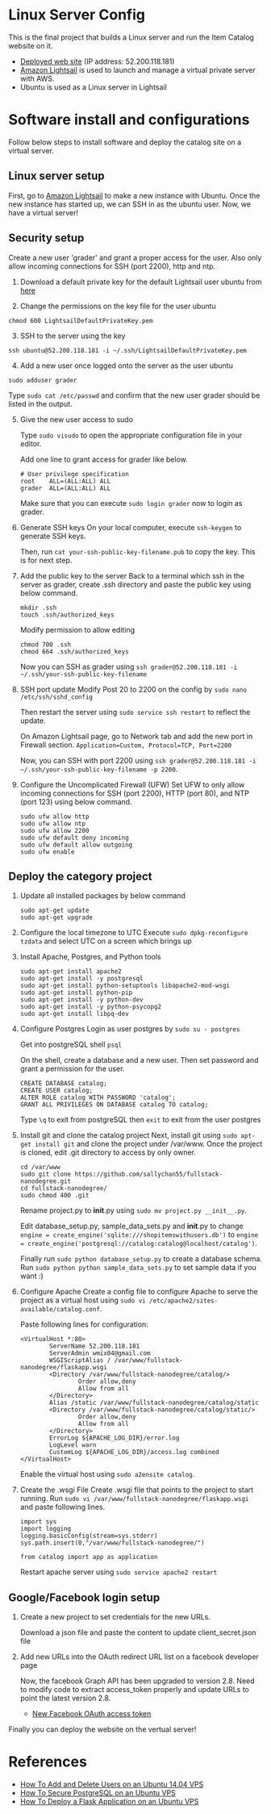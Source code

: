 # Linux Server Config
This is the final project that builds a Linux server and run the Item Catalog website on it.

* [Deployed web site](http://ec2-52-200-118-181.compute-1.amazonaws.com/) (IP address: 52.200.118.181)
* [Amazon Lightsail](https://lightsail.aws.amazon.com) is used to launch and manage a virtual private server with AWS.
* Ubuntu is used as a Linux server in Lightsail

# Software install and configurations
Follow below steps to install software and deploy the catalog site on a virtual server.

## Linux server setup
First, go to [Amazon Lightsail](https://lightsail.aws.amazon.com) to make a new instance with Ubuntu.
Once the new instance has started up, we can SSH in as the ubuntu user. Now, we have a virtual server!

## Security setup
Create a new user 'grader' and grant a proper access for the user. Also only allow incoming connections for SSH (port 2200), http and ntp.

1. Download a default private key for the default Lightsail user ubuntu from [here](https://lightsail.aws.amazon.com/ls/webapp/account)

2. Change the permissions on the key file for the user ubuntu

  `chmod 600 LightsailDefaultPrivateKey.pem `
  
3. SSH to the server using the key

  `ssh ubuntu@52.200.118.181 -i ~/.ssh/LightsailDefaultPrivateKey.pem`
  
4. Add a new user once logged onto the server as the user ubuntu

  `sudo adduser grader`

   Type `sudo cat /etc/passwd` and confirm that the new user grader should be listed in the output.

5. Give the new user access to sudo

   Type `sudo visudo` to open the appropriate configuration file in your editor.
   
   Add one line to grant access for grader like below.
     ```
     # User privilege specification
     root    ALL=(ALL:ALL) ALL
     grader  ALL=(ALL:ALL) ALL
     ```
     
    Make sure that you can execute `sudo login grader` now to login as grader. 

6. Generate SSH keys
   On your local computer, execute `ssh-keygen` to generate SSH keys.
   
   Then, run `cat your-ssh-public-key-filename.pub` to copy the key. This is for next step. 

7. Add the public key to the server
   Back to a terminal which ssh in the server as grader, create .ssh directory and paste the public key using below command.

   ```
   mkdir .ssh
   touch .ssh/authorized_keys
   ```
   
   Modify permission to allow editing 
   ```
   chmod 700 .ssh
   chmod 664 .ssh/authorized_keys
   ```
   
   Now you can SSH as grader using `ssh grader@52.200.118.181 -i ~/.ssh/your-ssh-public-key-filename` 

8. SSH port update
   Modify Post 20 to 2200 on the config by `sudo nano /etc/ssh/sshd_config`
   
   Then restart the server using `sudo service ssh restart` to reflect the update.
   
   On Amazon Lightsail page, go to Network tab and add the new port in Firewall section. 
   `Application=Custom, Protocol=TCP, Port=2200`
   
   Now, you can SSH with port 2200 using `ssh grader@52.200.118.181 -i ~/.ssh/your-ssh-public-key-filename -p 2200`.
   
9. Configure the Uncomplicated Firewall (UFW)
   Set UFW to only allow incoming connections for SSH (port 2200), HTTP (port 80), and NTP (port 123) using below command.
   
   ```
   sudo ufw allow http
   sudo ufw allow ntp
   sudo ufw allow 2200
   sudo ufw default deny incoming
   sudo ufw default allow outgoing
   sudo ufw enable
   ```
   
## Deploy the category project
1. Update all installed packages by below command
   ```
   sudo apt-get update
   sudo apt-get upgrade
   ```
2. Configure the local timezone to UTC
   Execute `sudo dpkg-reconfigure tzdata` and select UTC on a screen which brings up

3. Install Apache, Postgres, and Python tools
   ```
   sudo apt-get install apache2
   sudo apt-get install -y postgresql
   sudo apt-get install python-setuptools libapache2-mod-wsgi
   sudo apt-get install python-pip
   sudo apt-get install -y python-dev
   sudo apt-get install -y python-psycopg2
   sudo apt-get install libpq-dev
   ```
   
4. Configure Postgres
   Login as user postgres by `sudo su - postgres`
   
   Get into postgreSQL shell `psql`
   
   On the shell, create a database and a new user. Then set password and grant a permission for the user.
   ```
   CREATE DATABASE catalog;
   CREATE USER catalog;
   ALTER ROLE catalog WITH PASSWORD 'catalog';
   GRANT ALL PRIVILEGES ON DATABASE catalog TO catalog;
   ```
   
   Type `\q` to exit from postgreSQL then `exit` to exit from the user postgres

5. Install git and clone the catalog project
   Next, install git using `sudo apt-get install git` and clone the project under /var/www.
   Once the project is cloned, edit .git directory to access by only owner.
   
   ```
   cd /var/www
   sudo git clone https://github.com/sallychan55/fullstack-nanodegree.git
   cd fullstack-nanodegree/
   sudo chmod 400 .git
   ```
   
   Rename project.py to __init__.py using `sudo mv project.py __init__.py`.
   
   Edit database_setup.py, sample_data_sets.py and __init__.py to change `engine = create_engine('sqlite:///shopitemswithusers.db')` to `engine = create_engine('postgresql://catalog:catalog@localhost/catalog')`.

   Finally run `sudo python database_setup.py` to create a database schema. Run `sudo python python sample_data_sets.py` to set sample data if you want :)
   
 6. Configure Apache
    Create a config file to configure Apache to serve the project as a virtual host using `sudo vi /etc/apache2/sites-available/catalog.conf`.
    
    Paste following lines for configuration:
    ```
    <VirtualHost *:80>
            ServerName 52.200.118.181
            ServerAdmin wmix04@gmail.com
            WSGIScriptAlias / /var/www/fullstack-nanodegree/flaskapp.wsgi
            <Directory /var/www/fullstack-nanodegree/catalog/>
                    Order allow,deny
                    Allow from all
            </Directory>
            Alias /static /var/www/fullstack-nanodegree/catalog/static
            <Directory /var/www/fullstack-nanodegree/catalog/static/>
                    Order allow,deny
                    Allow from all
            </Directory>
            ErrorLog ${APACHE_LOG_DIR}/error.log
            LogLevel warn
            CustomLog ${APACHE_LOG_DIR}/access.log combined
    </VirtualHost>
    ```
    
    Enable the virtual host using `sudo a2ensite catalog`.
    
7. Create the .wsgi File
   Create .wsgi file that points to the project to start running.
   Run `sudo vi /var/www/fullstack-nanodegree/flaskapp.wsgi` and paste following lines.
   
   ```
   import sys
   import logging
   logging.basicConfig(stream=sys.stderr)
   sys.path.insert(0,"/var/www/fullstack-nanodegree/")

   from catalog import app as application
   ```
    
   Restart apache server using `sudo service apache2 restart`
    
## Google/Facebook login setup
1. Create a new project to set credentials for the new URLs.

   Download a json file and paste the content to update client_secret.json file

2. Add new URLs into the OAuth redirect URL list on a facebook developer page
  
   Now, the facebook Graph API has been upgraded to version 2.8. Need to modify code to extract access_token properly and update URLs to point the latest version 2.8.
   * [New Facebook OAuth access token](https://discussions.udacity.com/t/issues-with-facebook-oauth-access-token/233840)
  
Finally you can deploy the website on the vertual server!  
  
# References
* [How To Add and Delete Users on an Ubuntu 14.04 VPS
](https://www.digitalocean.com/community/tutorials/how-to-add-and-delete-users-on-an-ubuntu-14-04-vps)
* [How To Secure PostgreSQL on an Ubuntu VPS
](https://www.digitalocean.com/community/tutorials/how-to-secure-postgresql-on-an-ubuntu-vps)
* [How To Deploy a Flask Application on an Ubuntu VPS](https://www.digitalocean.com/community/tutorials/how-to-deploy-a-flask-application-on-an-ubuntu-vps)
